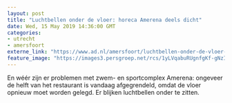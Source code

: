 ```yaml
---
layout: post
title: "Luchtbellen onder de vloer: horeca Amerena deels dicht"
date: Wed, 15 May 2019 14:36:00 GMT
categories: 
- utrecht 
- amersfoort 
externe_link: "https://www.ad.nl/amersfoort/luchtbellen-onder-de-vloer-horeca-amerena-deels-dicht~a46631e8/"
feature_image: "https://images3.persgroep.net/rcs/1yLVqabuRUgnfgKf-gNzIshS4mQ/diocontent/148442060/_fitwidth/400/?appId=21791a8992982cd8da851550a453bd7f&quality=0.7"
---
```


En wéér zijn er problemen met zwem- en sportcomplex Amerena: ongeveer de helft van het restaurant is vandaag afgegrendeld, omdat de vloer opnieuw moet worden gelegd. Er blijken luchtbellen onder te zitten.
